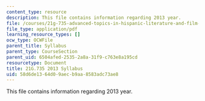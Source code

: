 ```yaml
---
content_type: resource
description: This file contains information regarding 2013 year.
file: /courses/21g-735-advanced-topics-in-hispanic-literature-and-film-the-films-of-luis-bunuel-fall-2013/58d6de1364d09aecb9aa8583adc73ae8_MIT21G_735F13_2013Syllabus.pdf
file_type: application/pdf
learning_resource_types: []
ocw_type: OCWFile
parent_title: Syllabus
parent_type: CourseSection
parent_uid: 6504afed-2535-2a8a-31f9-c763e8a195cd
resourcetype: Document
title: 21G.735 2013 Syllabus
uid: 58d6de13-64d0-9aec-b9aa-8583adc73ae8
---
```

This file contains information regarding 2013 year.

